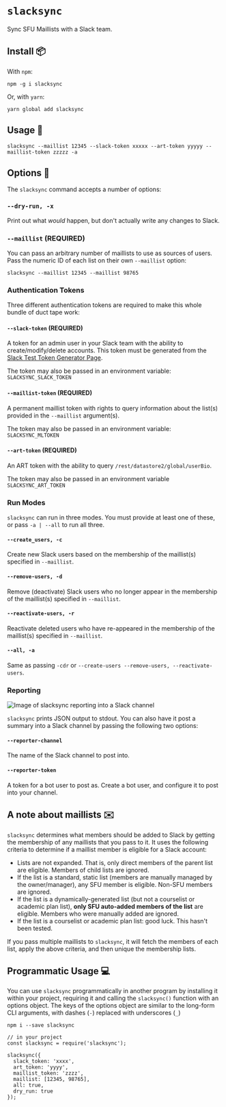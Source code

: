# `slacksync`

Sync SFU Maillists with a Slack team.

## Install :package:

With `npm`:

```
npm -g i slacksync
```

Or, with `yarn`:

```
yarn global add slacksync
```

## Usage 🚀

```
slacksync --maillist 12345 --slack-token xxxxx --art-token yyyyy --maillist-token zzzzz -a
```

## Options :star2:

The `slacksync` command accepts a number of options:

### `--dry-run, -x`
Print out what *would* happen, but don't actually write any changes to Slack.

### `--maillist` (REQUIRED)
You can pass an arbitrary number of maillists to use as sources of users. Pass the numeric ID of each list on their own `--maillist` option:

`slacksync --maillist 12345 --maillist 98765`

### Authentication Tokens
Three different authentication tokens are required to make this whole bundle of duct tape work:

#### `--slack-token` (REQUIRED)
A token for an admin user in your Slack team with the ability to create/modify/delete accounts. This token must be generated from the [Slack Test Token Generator Page](https://api.slack.com/docs/oauth-test-tokens).

The token may also be passed in an environment variable: `SLACKSYNC_SLACK_TOKEN`

#### `--maillist-token` (REQUIRED)
A permanent maillist token with rights to query information about the list(s) provided in the `--maillist` argument(s).

The token may also be passed in an environment variable: `SLACKSYNC_MLTOKEN`

#### `--art-token` (REQUIRED)
An ART token with the ability to query `/rest/datastore2/global/userBio`.

The token may also be passed in an environment variable `SLACKSYNC_ART_TOKEN`

### Run Modes
`slacksync` can run in three modes. You must provide at least one of these, or pass `-a | --all` to run all three.

#### `--create_users, -c`
Create new Slack users based on the membership of the maillist(s) specified in `--maillist`.

#### `--remove-users, -d`
Remove (deactivate) Slack users who no longer appear in the membership of the maillist(s) specified in `--maillist`.

#### `--reactivate-users, -r`
Reactivate deleted users who have re-appeared in the membership of the maillist(s) specified in `--maillist`.

#### `--all, -a`
Same as passing `-cdr` or `--create-users --remove-users, --reactivate-users`.

### Reporting

![Image of slacksync reporting into a Slack channel](http://i.imgur.com/XHWNLeh.png)

`slacksync` prints JSON output to stdout. You can also have it post a summary into a Slack channel by passing the following two options:

#### `--reporter-channel`
The name of the Slack channel to post into.

#### `--reporter-token`
A token for a bot user to post as. Create a bot user, and configure it to post into your channel.


## A note about maillists :envelope:

`slacksync` determines what members should be added to Slack by getting the membership of any maillists that you pass to it. It uses the following criteria to determine if a maillist member is eligible for a Slack account:

* Lists are not expanded. That is, only direct members of the parent list are eligible. Members of child lists are ignored.
* If the list is a standard, static list (members are manually managed by the owner/manager), any SFU member is eligible. Non-SFU members are ignored.
* If the list is a dynamically-generated list (but not a courselist or academic plan list), **only SFU auto-added members of the list** are eligible. Members who were manually added are ignored.
* If the list is a courselist or academic plan list: good luck. This hasn't been tested.

If you pass multiple maillists to `slacksync`, it will fetch the members of each list, apply the above criteria, and then unique the membership lists.

## Programmatic Usage :computer:

You can use `slacksync` programmatically in another program by installing it within your project, requiring it and calling the `slacksync()` function with an options object. The keys of the options object are similar to the long-form CLI arguments, with dashes (`-`) replaced with underscores (`_`)

```
npm i --save slacksync

// in your project
const slacksync = require('slacksync');

slacksync({
  slack_token: 'xxxx',
  art_token: 'yyyy',
  maillist_token: 'zzzz',
  maillist: [12345, 98765],
  all: true,
  dry_run: true
});
```
